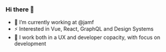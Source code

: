 ### Hi there 👋

- 🔭 I’m currently working at @jamf
- ⚡ Interested in Vue, React, GraphQL and Design Systems
- 🦄 I work both in a UX and developer copacity, with focus on development
